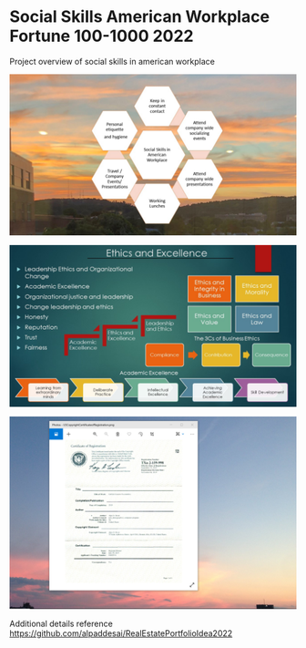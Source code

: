 # Social Skills American Workplace Fortune 100-1000 2022

Project overview of social skills in american workplace

![image](SocialSkillsAmericanWorkplace.jpg)

![image](Ethics.jpg)

![image](USCopyrightCertificate.png)

Additional details reference https://github.com/alpaddesai/RealEstatePortfolioIdea2022
